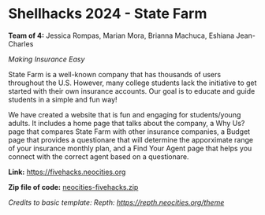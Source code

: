 # Shellhacks 2024 - State Farm
**Team of 4:** Jessica Rompas, Marian Mora, Brianna Machuca, Eshiana Jean-Charles




*Making Insurance Easy*


State Farm is a well-known company that has thousands of users throughout the U.S. However, many college students lack the initiative to get started with their own insurance accounts. Our goal is to educate and guide students in a simple and fun way!

We have created a website that is fun and engaging for students/young adults. It includes a home page that talks about the company, a Why Us? page that compares State Farm with other insurance companies, a Budget page that provides a questionare that will determine the apporximate range of your insurance monthly plan, and a Find Your Agent page that helps you connect with the correct agent based on a questionare.

**Link:** https://fivehacks.neocities.org


**Zip file of code:** [neocities-fivehacks.zip](https://github.com/user-attachments/files/17179579/neocities-fivehacks.zip)


*Credits to basic template: Repth: https://repth.neocities.org/theme*
